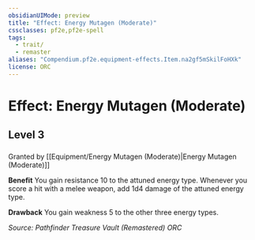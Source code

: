 ```yaml
---
obsidianUIMode: preview
title: "Effect: Energy Mutagen (Moderate)"
cssclasses: pf2e,pf2e-spell
tags:
  - trait/
  - remaster
aliases: "Compendium.pf2e.equipment-effects.Item.na2gf5mSkilFoHXk"
license: ORC
---
```

# Effect: Energy Mutagen (Moderate)
## Level 3
### 






Granted by [[Equipment/Energy Mutagen (Moderate)|Energy Mutagen (Moderate)]]

**Benefit** You gain resistance 10 to the attuned energy type. Whenever you score a hit with a melee weapon, add 1d4 damage of the attuned energy type.

**Drawback** You gain weakness 5 to the other three energy types.

*Source: Pathfinder Treasure Vault (Remastered)*
*ORC*